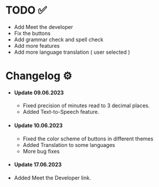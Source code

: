 # TODO ✅

- Add Meet the developer
- Fix the buttons
- Add grammar check and spell check
- Add more features
- Add more language translation ( user selected )


# Changelog ⚙️
- #### Update 09.06.2023
  - Fixed precision of minutes read to 3 decimal places.
  - Added Text-to-Speech feature.
- #### Update 10.06.2023
  - Fixed the color scheme of buttons in different themes
  - Added Translation to some languages
  - More bug fixes
 - #### Update 17.06.2023
  - Added Meet the Developer link.

  
  
